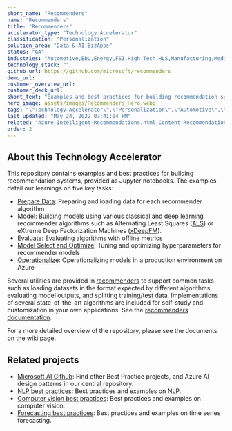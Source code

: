 ```yaml
---
short_name: "Recommenders"
name: "Recommenders"
title: "Recommenders"
accelerator_type: "Technology Accelerator"
classification: "Personalization"
solution_area: "Data & AI,BizApps"
status: "GA"
industries: "Automotive,EDU,Energy,FSI,High Tech,HLS,Manufacturing,Media and Entertainment,Professional Services,Retail,SLG,Horizontal"
technology_stack: ""
github_url: https://github.com/microsoft/recommenders
demo_url: 
customer_overview_url: 
customer_deck_url: 
short_text: "Examples and best practices for building recommendation systems"
hero_image: assets/images/Recommenders_Hero.webp
tags: "\"Technology Accelerator\",\"Personalization\",\"Automotive\",\"EDU\",\"Energy\",\"FSI\",\"High Tech\",\"HLS\",\"Manufacturing\",\"Media and Entertainment\",\"Professional Services\",\"Retail\",\"SLG\",\"Horizontal\",\"Data & AI\",\"BizApps\",\"GA\""
last_updated: "May 24, 2022 07:41:04 PM"
related: "Azure-Intelligent-Recommendations.html,Content-Recommendations.html,Retail-Recommender.html"
order: 2
---
```

## About this Technology Accelerator

This repository contains examples and best practices for building recommendation systems, provided as Jupyter notebooks. The examples detail our learnings on five key tasks:

- [Prepare Data](https://github.com/microsoft/recommenders/blob/main/examples/01_prepare_data): Preparing and loading data for each recommender algorithm
- [Model](https://github.com/microsoft/recommenders/blob/main/examples/00_quick_start): Building models using various classical and deep learning recommender algorithms such as Alternating Least Squares ([ALS](https://spark.apache.org/docs/latest/api/python/_modules/pyspark/ml/recommendation.html#ALS)) or eXtreme Deep Factorization Machines ([xDeepFM](https://arxiv.org/abs/1803.05170)).
- [Evaluate](https://github.com/microsoft/recommenders/blob/main/examples/03_evaluate): Evaluating algorithms with offline metrics
- [Model Select and Optimize](https://github.com/microsoft/recommenders/blob/main/examples/04_model_select_and_optimize): Tuning and optimizing hyperparameters for recommender models
- [Operationalize](https://github.com/microsoft/recommenders/blob/main/examples/05_operationalize): Operationalizing models in a production environment on Azure

Several utilities are provided in [recommenders](https://github.com/microsoft/recommenders/blob/main/recommenders) to support common tasks such as loading datasets in the format expected by different algorithms, evaluating model outputs, and splitting training/test data. Implementations of several state-of-the-art algorithms are included for self-study and customization in your own applications. See the [recommenders documentation](https://readthedocs.org/projects/microsoft-recommenders/).

For a more detailed overview of the repository, please see the documents on the [wiki page](https://github.com/microsoft/recommenders/wiki/Documents-and-Presentations).

## Related projects

- [Microsoft AI Github](https://github.com/microsoft/ai): Find other Best Practice projects, and Azure AI design patterns in our central repository.
- [NLP best practices](https://github.com/microsoft/nlp-recipes): Best practices and examples on NLP.
- [Computer vision best practices](https://github.com/microsoft/computervision-recipes): Best practices and examples on computer vision.
- [Forecasting best practices](https://github.com/microsoft/forecasting): Best practices and examples on time series forecasting.
